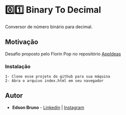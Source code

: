 # :zero::one: Binary To Decimal

Conversor de número binário para decimal.

## Motivação

Desafio proposto pelo Florin Pop no repositório [AppIdeas](https://github.com/florinpop17/app-ideas/blob/master/Projects/1-Beginner/Bin2Dec-App.md)

### Instalação

```
1- Clone esse projeto do github para sua máquina
2- Abra o arquivo index.html em seu navegador
```

## Autor

* **Edson Bruno** - [Linkedin](https://www.linkedin.com/in/brunofamiliar/) | [Instagram](https://www.instagram.com/edbrunoalves/)
